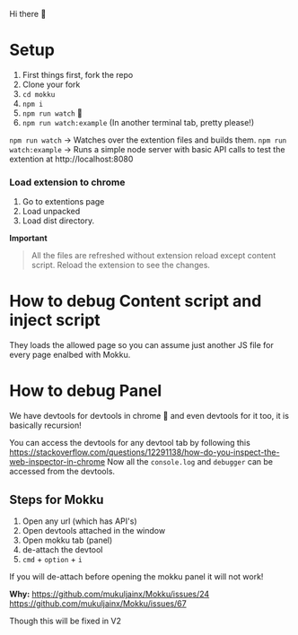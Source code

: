 Hi there 👋

# Setup

1. First things first, fork the repo
2. Clone your fork
3. `cd mokku`
4. `npm i`
5. `npm run watch` 🚀
6. `npm run watch:example` (In another terminal tab, pretty please!)


`npm run watch` -> Watches over the extention files and builds them.
`npm run watch:example` -> Runs a simple node server with basic API calls to test the extention at http://localhost:8080

### Load extension to chrome

1. Go to extentions page 
2. Load unpacked
3. Load dist directory. 

**Important**
> All the files are refreshed without extension reload except content script. Reload the extension to see the changes.

# How to debug Content script and inject script

They loads the allowed page so you can assume just another JS file for every page enalbed with Mokku.


# How to debug Panel

We have devtools for devtools in chrome 🤯 and even devtools for it too, it is basically recursion!

You can access the devtools for any devtool tab by following this https://stackoverflow.com/questions/12291138/how-do-you-inspect-the-web-inspector-in-chrome
Now all the `console.log` and `debugger` can be accessed from the devtools.

## Steps for Mokku 

1. Open any url (which has API's)
2. Open devtools attached in the window
3. Open mokku tab (panel)
4. de-attach the devtool
5. `cmd` + `option` + `i`


If you will de-attach before opening the mokku panel it will not work! 

**Why:** 
https://github.com/mukuljainx/Mokku/issues/24
https://github.com/mukuljainx/Mokku/issues/67

Though this will be fixed in V2
